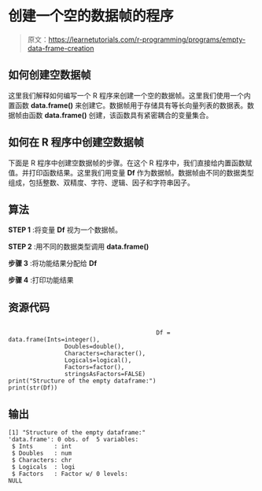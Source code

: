 # 创建一个空的数据帧的程序

> 原文：<https://learnetutorials.com/r-programming/programs/empty-data-frame-creation>

## 如何创建空数据帧

这里我们解释如何编写一个 R 程序来创建一个空的数据帧。这里我们使用一个内置函数 **data.frame()** 来创建它。数据帧用于存储具有等长向量列表的数据表。数据帧由函数 **data.frame()** 创建，该函数具有紧密耦合的变量集合。

## 如何在 R 程序中创建空数据帧

下面是 R 程序中创建空数据帧的步骤。在这个 R 程序中，我们直接给内置函数赋值。并打印函数结果。这里我们用变量 **Df** 作为数据帧。数据帧由不同的数据类型组成，包括整数、双精度、字符、逻辑、因子和字符串因子。

## 算法

**STEP 1** :将变量 **Df** 视为一个数据帧。

**STEP 2** :用不同的数据类型调用 **data.frame()**

**步骤 3** :将功能结果分配给 **Df**

**步骤 4** :打印功能结果

## 资源代码

```

                                          Df = data.frame(Ints=integer(),
                Doubles=double(),
                Characters=character(),
                Logicals=logical(),
                Factors=factor(),
                stringsAsFactors=FALSE)
print("Structure of the empty dataframe:")
print(str(Df)) 

```

## 输出

```
[1] "Structure of the empty dataframe:"
'data.frame': 0 obs. of  5 variables:
 $ Ints      : int 
 $ Doubles   : num 
 $ Characters: chr 
 $ Logicals  : logi 
 $ Factors   : Factor w/ 0 levels: 
NULL 
```